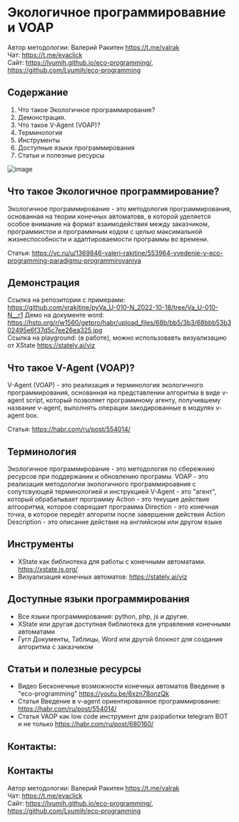 # Экологичное программировавние и VOAP

Автор методологии: Валерий Ракитен https://t.me/valrak  
Чат: https://t.me/evaclick  
Cайт: https://lyumih.github.io/eco-programming/, https://github.com/Lyumih/eco-programming

## Содержание
1. Что такое Экологичное программирование?
1. Демонстрация.
1. Что такое V-Agent (VOAP)?
1. Терминология
1. Инструменты
1. Доступные языки программирования
1. Статьи и полезные ресурсы

![image](https://user-images.githubusercontent.com/32732179/205506905-eccc4709-0b42-48a2-b01c-79844f8bfd80.png)

## Что такое Экологичное программирование?
Экологичное программирование - это методология программирования, основанная на теории конечных автоматовв, в которой уделяется особое внимание на формат взаимодействия между заказчиком, программистои и программным кодом с целью максимальной жизнеспособности и адаптироваемости программы во времени.

Статья: https://vc.ru/u/1369846-valeri-rakitine/553964-vvedenie-v-eco-programming-paradigmu-programmirovaniya

## Демонстрация
Ссылка на репозитории с примерами: https://github.com/vrakitine/pyVa_U-010-N_2022-10-18/tree/Va_U-010-N__r1
Демо на документе word: https://hsto.org/r/w1560/getpro/habr/upload_files/68b/bb5/3b3/68bbb53b302495e6f37d5c7ee26ea325.jpg  
Ссылка на playground: (в работе), можно использовавть визуализацию от XState https://stately.ai/viz


##  Что такое V-Agent (VOAP)?
V-Agent (VOAP) - это реализация и терминология экологичного программирования, основанная на представлении алгоритма в виде v-agent script, который позволяет программному агенту, получившему название v-agent, выполнять операции закодированные в модулях v-agent box.

Статья: https://habr.com/ru/post/554014/

## Терминология
Экологичное программирование - это методология по сбережнию ресурсов при поддержании и обновлению програмы.
VOAP - это реализация методологии экологичного программироавния с сопутсвующей терминологией и инструкцией
V-Agent - это "агент", который обрабатывает программу
Action - это текущие действие алгооритма, которое соврещает программа
Direction - это конечная точка, в которое передёт алгоритм после завершения действия Action
Description - это описание действия на английском или другом языке

## Инструменты
- XState  как библиотека для работы с конечными автоматами. https://xstate.js.org/
- Визуализация конечных автоматов: https://stately.ai/viz

## Доступные языки программирования
- Все языки программирования: python, php, js и другие.
- XState или другая доступная библиотека для управления конечными автоматами
- Гугл Документы, Таблицы, Word или другой блокнот для создания алгоритма с заказчиком


## Статьи и полезные ресурсы
- Видео Бесконечные возможности конечных автоматов  Введение в "eco-programming" https://youtu.be/6xzn78onzQk
- Статья Введение в v-agent ориентированное программирование: https://habr.com/ru/post/554014/
- Статья VAOP как low code инструмент для разработки telegram BOT и не только https://habr.com/ru/post/680160/

## Контакты:

## Контакты
Автор методологии: Валерий Ракитен https://t.me/valrak  
Чат: https://t.me/evaclick  
Cайт: https://lyumih.github.io/eco-programming/, https://github.com/Lyumih/eco-programming
